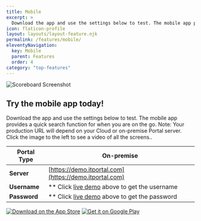 ```yaml
---
title: Mobile
excerpt: >
  Download the app and use the settings below to test. The mobile app provides a quick search function for when you are on the go. Note: Your production URL will depend on your Cloud or on-premise Portal server. Click the image to the left to see a video of all the screens..
icon: flaticon-profile
layout: layouts/layout-feature.njk
permalink: /features/mobile/
eleventyNavigation:
  key: Mobile
  parent: Features
  order: 4
category: "top-features"
---
```


![Scoreboard Screenshot](https://www.itportal.com/v4/images/iphone.gif?3)

## Try the mobile app today!

Download the app and use the settings below to test. The mobile app provides a quick search function for when you are on the go. Note: Your production URL will depend on your Cloud or on-premise Portal server. Click the image to the left to see a video of all the screens..

| **Portal Type** | On-premise |
|-----------------|------------|
| **Server**      | [https://demo.itportal.com](https://demo.itportal.com) |
| **Username**    | ** Click [live demo](/demo) above to get the username |
| **Password**    | ** Click [live demo](/demo) above to get the password |

[![Download on the App Store](https://upload.wikimedia.org/wikipedia/commons/thumb/3/3c/Download_on_the_App_Store_Badge.svg/135px-Download_on_the_App_Store_Badge.svg.png?20170219160111)](https://apps.apple.com/us/app/it-portal-mobile/id1603421702)
[![Get it on Google Play](https://upload.wikimedia.org/wikipedia/commons/7/78/Google_Play_Store_badge_EN.svg)](https://play.google.com/store/apps/details?id=com.siportal.itportal)